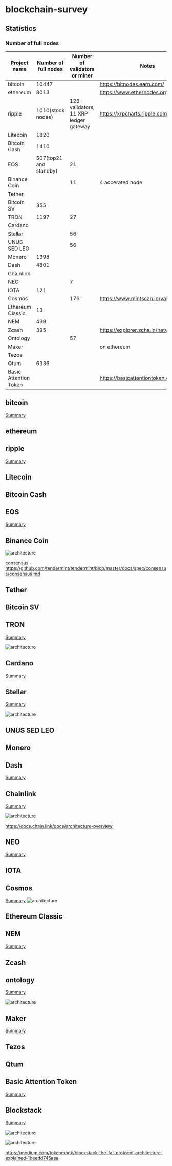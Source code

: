 # blockchain-survey

## Statistics
### Number of full nodes
| Project name            | Number of full nodes   | Number of validators or miner | Notes                                      |
| ---                           | ---                               | ---                             | ---                                        |
| bitcoin                      | 10447                          |                        | https://bitnodes.earn.com/ |
| ethereum                  | 8013                            |                        | https://www.ethernodes.org/network/1 |
| ripple                        | 1010(stock nodes)                                  | 126 validators, 11 XRP ledger gateway                 | https://xrpcharts.ripple.com/#/topology |
| Litecoin                        | 1820                                  |                  |  |
| Bitcoin Cash                        | 1410                                  |                  |  |
| EOS                        | 507(top21 and standby)                                  | 21                  |  |
| Binance Coin                        |                                    |  11                 | 4 accerated node |
| Tether                        |                                    |                   |  |
| Bitcoin SV                        | 355                                   |                   |  |
| TRON                        | 1197                                   | 27                  |  |
| Cardano                        |                                    |                   |  |
| Stellar                        |                                   |    56               |  |
| UNUS SED LEO                        |                                   |    56               |  |
| Monero                        | 1398                                  |                   |  |
| Dash                        | 4801                                  |                   |  |
| Chainlink                        |                                   |                   |  |
| NEO                        |                                   |  7                 |  |
| IOTA                        |  121                                 |                   |  |
| Cosmos                        |                                   |  176                 | https://www.mintscan.io/validators |
| Ethereum Classic                        |  13                                 |                  |  |
| NEM                        |  439                                 |                  |  |
| Zcash                        |  395                                 |                  | https://explorer.zcha.in/network |
| Ontology                        |                                   |  57                |  |
| Maker                        |                                   |                  |  on ethereum |
| Tezos                        |                                   |                  |   |
| Qtum                        |   6336                                |                  |   |
| Basic Attention Token                        |                                   |                  | https://basicattentiontoken.org/  |

## bitcoin
[Summary](bitcoin.md)

## ethereum

## ripple 
[Summary](ripple.md)

## Litecoin

## Bitcoin Cash

## EOS
[Summary](eos.md)

## Binance Coin
![architecture](binance.png)

consensus - https://github.com/tendermint/tendermint/blob/master/docs/spec/consensus/consensus.md

## Tether

## Bitcoin SV

## TRON
[Summary](tron.md)

![architecture](tron.jpg)

## Cardano
[Summary](cardano.md)

## Stellar
[Summary](stellar.md)

![architecture](stellar.png)


## UNUS SED LEO

## Monero

## Dash
[Summary](dash.md)

## Chainlink
[Summary](chainlink.md)

![architecture](chainlink.png)

https://docs.chain.link/docs/architecture-overview

## NEO
[Summary](neo.md)

## IOTA

## Cosmos
[Summary](cosmos.md)
![architecture](cosmos.svg)


## Ethereum Classic

## NEM
[Summary](nem.md)

## Zcash

## ontology
[Summary](ontology.md)

![architecture](ontology.png)

## Maker
[Summary](maker.md)

## Tezos

## Qtum

## Basic Attention Token
[Summary](bat.md)

## Blockstack
[Summary](blockstack.md)

![architecture](blockstack-0.jpeg)

![architecture](blockstack.jpeg)

https://medium.com/tokenmonk/blockstack-the-fat-protocol-architecture-explained-1beedd745aaa


